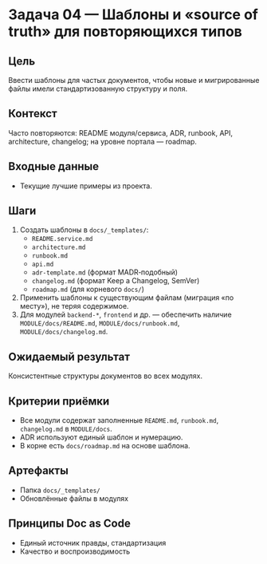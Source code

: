 # Задача 04 — Шаблоны и «source of truth» для повторяющихся типов

## Цель
Ввести шаблоны для частых документов, чтобы новые и мигрированные файлы имели стандартизованную структуру и поля.

## Контекст
Часто повторяются: README модуля/сервиса, ADR, runbook, API, architecture, changelog; на уровне портала — roadmap.

## Входные данные
- Текущие лучшие примеры из проекта.

## Шаги
1. Создать шаблоны в `docs/_templates/`:
   - `README.service.md`
   - `architecture.md`
   - `runbook.md`
   - `api.md`
   - `adr-template.md` (формат MADR‑подобный)
   - `changelog.md` (формат Keep a Changelog, SemVer)
   - `roadmap.md` (для корневого `docs/`)
2. Применить шаблоны к существующим файлам (миграция «по месту»), не теряя содержимое.
3. Для модулей `backend-*`, `frontend` и др. — обеспечить наличие `MODULE/docs/README.md`, `MODULE/docs/runbook.md`, `MODULE/docs/changelog.md`.

## Ожидаемый результат
Консистентные структуры документов во всех модулях.

## Критерии приёмки
- Все модули содержат заполненные `README.md`, `runbook.md`, `changelog.md` в `MODULE/docs`.
- ADR используют единый шаблон и нумерацию.
- В корне есть `docs/roadmap.md` на основе шаблона.

## Артефакты
- Папка `docs/_templates/`
- Обновлённые файлы в модулях

## Принципы Doc as Code
- Единый источник правды, стандартизация
- Качество и воспроизводимость
